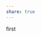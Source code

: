 ```yaml
---  
share: true                                                                         
---   
```

  
first  
  
